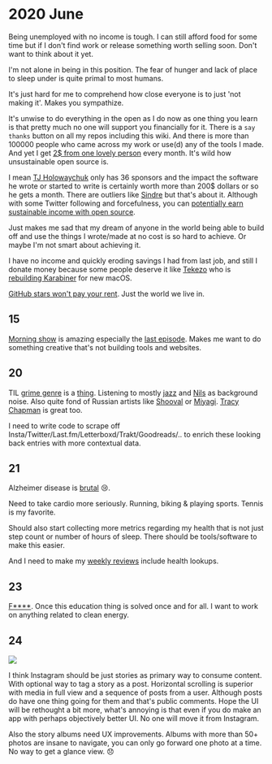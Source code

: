 # 2020 June

Being unemployed with no income is tough. I can still afford food for some time but if I don't find work or release something worth selling soon. Don't want to think about it yet.

I'm not alone in being in this position. The fear of hunger and lack of place to sleep under is quite primal to most humans.

It's just hard for me to comprehend how close everyone is to just 'not making it'. Makes you sympathize.

It's unwise to do everything in the open as I do now as one thing you learn is that pretty much no one will support you financially for it. There is a `say thanks` button on all my repos including this wiki. And there is more than 100000 people who came across my work or use(d) any of the tools I made. And yet I get [2\$ from one lovely person](https://github.com/sponsors/nikitavoloboev) every month. It's wild how unsustainable open source is.

I mean [TJ Holowaychuk](https://github.com/sponsors/tj) only has 36 sponsors and the impact the software he wrote or started to write is certainly worth more than 200\$ dollars or so he gets a month. There are outliers like [Sindre](https://github.com/sponsors/sindresorhus) but that's about it. Although with some Twitter following and forcefulness, you can [potentially earn sustainable income with open source](https://calebporzio.com/i-just-hit-dollar-100000yr-on-github-sponsors-heres-how-i-did-it).

Just makes me sad that my dream of anyone in the world being able to build off and use the things I wrote/made at no cost is so hard to achieve. Or maybe I'm not smart about achieving it.

I have no income and quickly eroding savings I had from last job, and still I donate money because some people deserve it like [Tekezo](https://github.com/tekezo) who is [rebuilding Karabiner](https://github.com/pqrs-org/Karabiner-DriverKit-VirtualHIDDevice) for new macOS.

[GitHub stars won't pay your rent](https://medium.com/@kitze/github-stars-wont-pay-your-rent-8b348e12baed). Just the world we live in.

## 15

[Morning show](https://trakt.tv/shows/the-morning-show) is amazing especially the [last episode](https://open.spotify.com/track/6McEOQxpbWsO4OU0PDfy7x?si=qQ5XPPHPRnC-cWXyCTAnVg). Makes me want to do something creative that's not building tools and websites.

## 20

TIL [grime genre](https://news.ycombinator.com/item?id=23580051) is a [thing](https://www.youtube.com/watch?v=EbZiQ0bKFS0). Listening to mostly [jazz](https://open.spotify.com/track/0c98X4o6PRxbMjpsOg3tj1?si=0m4U-8xORoS_0XdlUH1ltw) and [Nils](https://open.spotify.com/artist/5gqhueRUZEa7VDnQt4HODp?si=3qoLWAkDQJ6XjKuvnZjS0g) as background noise. Also quite fond of Russian artists like [Shooval](https://www.youtube.com/watch?v=2My09S8hvZo) or [Miyagi](https://www.youtube.com/watch?v=uHtLkGhkP8Y). [Tracy Chapman](https://open.spotify.com/track/3XkXJNMHJB0UiKiVz83yD7?si=PtHhOOmMQn6eM5hwGg8XkQ) is great too.

I need to write code to scrape off Insta/Twitter/Last.fm/Letterboxd/Trakt/Goodreads/.. to enrich these looking back entries with more contextual data.

## 21

Alzheimer disease is [brutal](https://www.youtube.com/watch?v=nt8C-P8Fc4g) 😢.

Need to take cardio more seriously. Running, biking & playing sports. Tennis is my favorite.

Should also start collecting more metrics regarding my health that is not just step count or number of hours of sleep. There should be tools/software to make this easier.

And I need to make my [weekly reviews](https://www.benkuhn.net/weekly/) include health lookups.

## 23

[F\*\*\*\*](https://news.ycombinator.com/item?id=23611204). Once this education thing is solved once and for all. I want to work on anything related to clean energy.

## 24

![](https://i.pinimg.com/474x/ea/05/55/ea0555de8b175c574f0d887a37abad2c--funny-shit-funny-cats.jpg)

I think Instagram should be just stories as primary way to consume content. With optional way to tag a story as a post. Horizontal scrolling is superior with media in full view and a sequence of posts from a user. Although posts do have one thing going for them and that's public comments. Hope the UI will be rethought a bit more, what's annoying is that even if you do make an app with perhaps objectively better UI. No one will move it from Instagram.

Also the story albums need UX improvements. Albums with more than 50+ photos are insane to navigate, you can only go forward one photo at a time. No way to get a glance view. 😞
